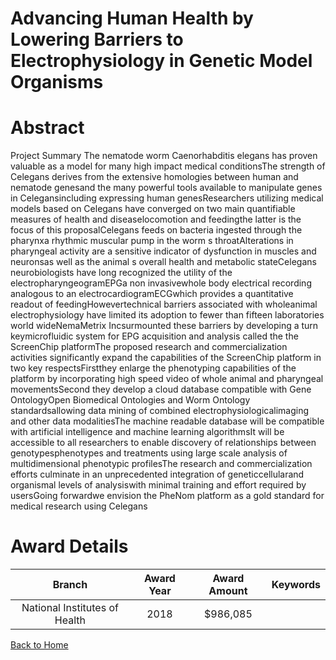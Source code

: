 
Advancing Human Health by Lowering Barriers to Electrophysiology in Genetic Model Organisms
===========================================================================================

# Abstract


Project Summary The nematode worm Caenorhabditis elegans has proven valuable as a model for many high impact medical conditionsThe strength of Celegans derives from the extensive homologies between human and nematode genesand the many powerful tools available to manipulate genes in Celegansincluding expressing human genesResearchers utilizing medical models based on Celegans have converged on two main quantifiable measures of health and diseaselocomotion and feedingthe latter is the focus of this proposalCelegans feeds on bacteria ingested through the pharynxa rhythmic muscular pump in the worm s throatAlterations in pharyngeal activity are a sensitive indicator of dysfunction in muscles and neuronsas well as the animal s overall health and metabolic stateCelegans neurobiologists have long recognized the utility of the electropharyngeogramEPGa non invasivewhole body electrical recording analogous to an electrocardiogramECGwhich provides a quantitative readout of feedingHowevertechnical barriers associated with wholeanimal electrophysiology have limited its adoption to fewer than fifteen laboratories world wideNemaMetrix Incsurmounted these barriers by developing a turn keymicrofluidic system for EPG acquisition and analysis called the the ScreenChip platformThe proposed research and commercialization activities significantly expand the capabilities of the ScreenChip platform in two key respectsFirstthey enlarge the phenotyping capabilities of the platform by incorporating high speed video of whole animal and pharyngeal movementsSecond they develop a cloud database compatible with Gene OntologyOpen Biomedical Ontologies and Worm Ontology standardsallowing data mining of combined electrophysiologicalimaging and other data modalitiesThe machine readable database will be compatible with artificial intelligence and machine learning algorithmsIt will be accessible to all researchers to enable discovery of relationships between genotypesphenotypes and treatments using large scale analysis of multidimensional phenotypic profilesThe research and commercialization efforts culminate in an unprecedented integration of geneticcellularand organismal levels of analysiswith minimal training and effort required by usersGoing forwardwe envision the PheNom platform as a gold standard for medical research using Celegans  

# Award Details

|Branch|Award Year|Award Amount|Keywords|
| :---: | :---: | :---: | :---: |
|National Institutes of Health|2018|$986,085||
  
  


[Back to Home](https://github.com/chrischow/dod_sbir_awards/Reports/JH/#2540)